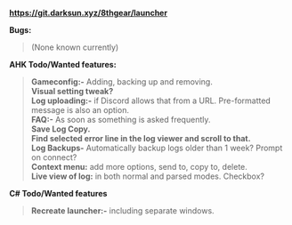 **<https://git.darksun.xyz/8thgear/launcher>**  

**Bugs:**  
> (None known currently)  

**AHK Todo/Wanted features:**  
> **Gameconfig:-** Adding, backing up and removing.  
> **Visual setting tweak?**  
> **Log uploading:-** if Discord allows that from a URL. Pre-formatted message is also an option.  
> **FAQ:-** As soon as something is asked frequently.  
> **Save Log Copy.**  
> **Find selected error line in the log viewer and scroll to that.**  
> **Log Backups-** Automatically backup logs older than 1 week? Prompt on connect?  
> **Context menu:** add more options, send to, copy to, delete.  
> **Live view of log:** in both normal and parsed modes. Checkbox?  

**C# Todo/Wanted features**  
> **Recreate launcher:-** including separate windows.
